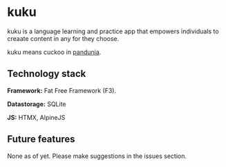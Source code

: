 # kuku 

kuku is a language learning and practice app that empowers individuals to creaate content in any for they choose.

kuku means cuckoo in [pandunia](https://pandunia.info). 

## Technology stack 

**Framework:** Fat Free Framework (F3). 

**Datastorage:** SQLite

**JS:** HTMX, AlpineJS

## Future features

None as of yet. Please make suggestions in the issues section. 